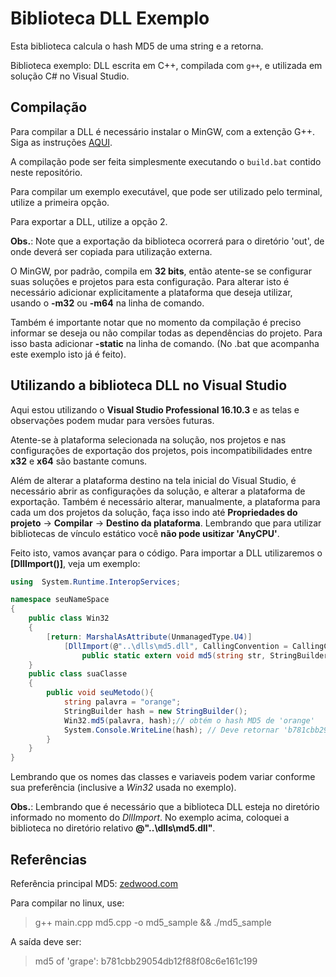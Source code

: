 # Biblioteca DLL Exemplo

Esta biblioteca calcula o hash MD5 de uma string e a retorna.

Biblioteca exemplo: DLL escrita em C++, compilada com `g++`, e utilizada em solução C# no Visual Studio.

## Compilação

Para compilar a DLL é necessário instalar o MinGW, com a extenção G++. Siga as instruções [AQUI](https://github.com/williampilger/tutoriais/blob/master/windows/instalando_mingw.md).

A compilação pode ser feita simplesmente executando o `build.bat` contido neste repositório.

Para compilar um exemplo executável, que pode ser utilizado pelo terminal, utilize a primeira opção.

Para exportar a DLL, utilize a opção 2.

**Obs.**: Note que a exportação da biblioteca ocorrerá para o diretório 'out', de onde deverá ser copiada para utilização externa.

O MinGW, por padrão, compila em **32 bits**, então atente-se se configurar suas soluções e projetos para esta configuração. Para alterar isto é necessário adicionar explicitamente a plataforma que deseja utilizar, usando o **-m32** ou **-m64** na linha de comando.

Também é importante notar que no momento da compilação é preciso informar se deseja ou não compilar todas as dependências do projeto. Para isso basta adicionar **-static** na linha de comando. (No .bat que acompanha este exemplo isto já é feito).

## Utilizando a biblioteca DLL no Visual Studio

Aqui estou utilizando o **Visual Studio Professional 16.10.3** e as telas e observações podem mudar para versões futuras.

Atente-se à plataforma selecionada na solução, nos projetos e nas configurações de exportação dos projetos, pois incompatibilidades entre **x32** e **x64** são bastante comuns.

Além de alterar a plataforma destino na tela inicial do Visual Studio, é necessário abrir as configurações da solução, e alterar a plataforma de exportação. Também é necessário alterar, manualmente, a plataforma para cada um dos projetos da solução, faça isso indo até **Propriedades do projeto** -> **Compilar** -> **Destino da plataforma**. Lembrando que para utilizar bibliotecas de vínculo estático você **não pode usitizar 'AnyCPU'**.

Feito isto, vamos avançar para o código. Para importar a DLL utilizaremos o **[DllImport()]**, veja um exemplo:
```C#
using  System.Runtime.InteropServices;

namespace seuNameSpace
{
    public class Win32
    {
        [return: MarshalAsAttribute(UnmanagedType.U4)]
            [DllImport(@"..\dlls\md5.dll", CallingConvention = CallingConvention.Cdecl, EntryPoint = "md5Calc")]
                public static extern void md5(string str, StringBuilder hash);
    }
    public class suaClasse
    {
        public void seuMetodo(){
            string palavra = "orange";
            StringBuilder hash = new StringBuilder();
            Win32.md5(palavra, hash);// obtém o hash MD5 de 'orange'
            System.Console.WriteLine(hash); // Deve retornar 'b781cbb29054db12f88f08c6e161c199'
        }
    }
}
```

Lembrando que os nomes das classes e variaveis podem variar conforme sua preferência (inclusive a *Win32* usada no exemplo).

**Obs.**: Lembrando que é necessário que a biblioteca DLL esteja no diretório informado no momento do *DllImport*. No exemplo acima, coloquei a biblioteca no diretório relativo **@"..\dlls\md5.dll"**.


## Referências

Referência principal MD5: [zedwood.com](http://www.zedwood.com/article/cpp-md5-function)

Para compilar no linux, use:

> g++ main.cpp md5.cpp -o md5_sample && ./md5_sample

A saída deve ser:

> md5 of 'grape': b781cbb29054db12f88f08c6e161c199

